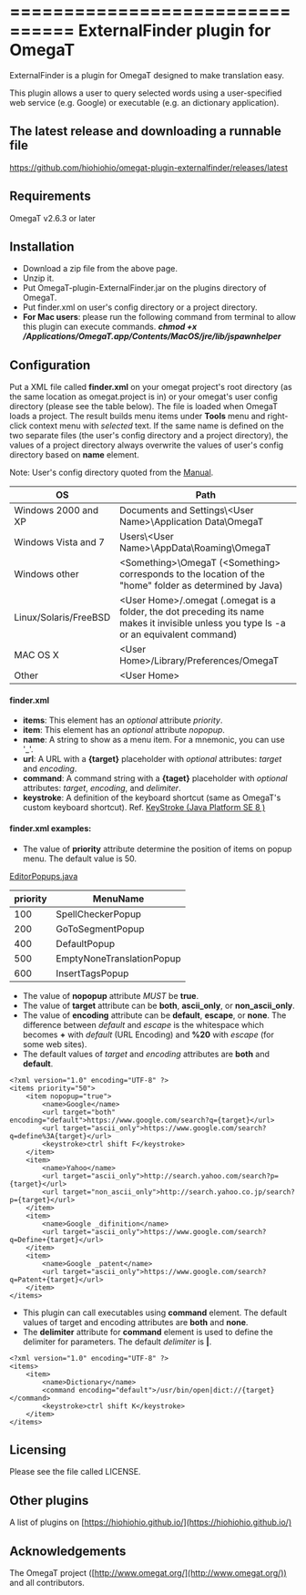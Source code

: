 ================================
ExternalFinder plugin for OmegaT
================================

ExternalFinder is a plugin for OmegaT designed to make translation easy.

This plugin allows a user to query selected words using a user-specified web service (e.g. Google) or executable (e.g. an dictionary application).

The latest release and downloading a runnable file
--------------------------------
https://github.com/hiohiohio/omegat-plugin-externalfinder/releases/latest

Requirements
--------------------------------
OmegaT v2.6.3 or later

Installation
--------------------------------
* Download a zip file from the above page.
* Unzip it.
* Put OmegaT-plugin-ExternalFinder.jar on the plugins directory of OmegaT.
* Put finder.xml on user's config directory or a project directory.
* **For Mac users**: please run the following command from terminal to allow this plugin can execute commands. ***chmod +x /Applications/OmegaT.app/Contents/MacOS/jre/lib/jspawnhelper***

Configuration
--------------------------------
Put a XML file called **finder.xml** on your omegat project's root directory (as the same location as omegat.project is in) or your omegat's user config directory (please see the table below). The file is loaded when OmegaT loads a project. The result builds menu items under **Tools** menu and right-click context menu with *selected* text. If the same name is defined on the two separate files (the user's config directory and a project directory), the values of a project directory always overwrite the values of user's config directory based on **name** element.

Note: User's config directory quoted from the [Manual](http://sourceforge.net/p/omegat/code/ci/master/tree/docs/en/chapter.files.and.folders.html).

|OS|Path|
|---|---|
|Windows 2000 and XP|Documents and Settings\\&lt;User Name&gt;\\Application Data\\OmegaT|
|Windows Vista and 7|Users\\&lt;User Name&gt;\\AppData\\Roaming\\OmegaT|
|Windows other|&lt;Something&gt;\\OmegaT (&lt;Something&gt; corresponds to the location of the "home" folder as determined by Java)|
|Linux/Solaris/FreeBSD|&lt;User Home&gt;/.omegat (.omegat is a folder, the dot preceding its name makes it invisible unless you type ls -a or an equivalent command)|
|MAC OS X|&lt;User Home&gt;/Library/Preferences/OmegaT|
|Other|&lt;User Home&gt;|
	
#### finder.xml 

* **items**: This element has an *optional* attribute *priority*.
* **item**: This element has an *optional* attribute *nopopup*.
* **name**: A string to show as a menu item. For a mnemonic, you can use '_'.
* **url**: A URL with a **{target}** placeholder with *optional* attributes: *target* and *encoding*.
* **command**: A command string with a **{taget}** placeholder with *optional* attributes: *target*, *encoding*, and *delimiter*.
* **keystroke**: A definition of the keyboard shortcut (same as OmegaT's custom keyboard shortcut). Ref. [KeyStroke (Java Platform SE 8 )](http://docs.oracle.com/javase/8/docs/api/javax/swing/KeyStroke.html#getKeyStroke-java.lang.String-)

#### finder.xml examples:

* The value of **priority** attribute determine the position of items on popup menu. The default value is 50.
 
[EditorPopups.java](http://sourceforge.net/p/omegat/code/ci/master/tree/src/org/omegat/gui/editor/EditorPopups.java)

|priority|MenuName|
|---|---|
|100|SpellCheckerPopup|
|200|GoToSegmentPopup|
|400|DefaultPopup|
|500|EmptyNoneTranslationPopup|
|600|InsertTagsPopup|

* The value of **nopopup** attribute *MUST* be **true**.
* The value of **target** attribute can be **both**, **ascii_only**, or **non_ascii_only**.
* The value of **encoding** attribute can be **default**, **escape**, or **none**. The difference between *default* and *escape* is the whitespace which becomes **+** with *default* (URL Encoding) and **%20** with *escape* (for some web sites).
* The default values of *target* and *encoding* attributes are **both** and **default**.

```
<?xml version="1.0" encoding="UTF-8" ?>
<items priority="50">
    <item nopopup="true">
        <name>Google</name>
        <url target="both" encoding="default">https://www.google.com/search?q={target}</url>
        <url target="ascii_only">https://www.google.com/search?q=define%3A{target}</url>
        <keystroke>ctrl shift F</keystroke>
    </item>
    <item>
        <name>Yahoo</name>
        <url target="ascii_only">http://search.yahoo.com/search?p={target}</url>
        <url target="non_ascii_only">http://search.yahoo.co.jp/search?p={target}</url>
    </item>
    <item>
	    <name>Google _difinition</name>
	    <url target="ascii_only">https://www.google.com/search?q=Define+{target}</url>
    </item>
    <item>
	    <name>Google _patent</name>
	    <url target="ascii_only">https://www.google.com/search?q=Patent+{target}</url>
    </item>
</items>
```

* This plugin can call executables using **command** element. The default values of target and encoding attributes are **both** and **none**.
* The **delimiter** attribute for **command** element is used to define the delimiter for parameters. The default *delimiter* is **|**.

```
<?xml version="1.0" encoding="UTF-8" ?>
<items>
    <item>
        <name>Dictionary</name>
        <command encoding="default">/usr/bin/open|dict://{target}</command>
        <keystroke>ctrl shift K</keystroke>
    </item>
</items>
```

Licensing
--------------------------------
Please see the file called LICENSE.

Other plugins
--------------------------------
A list of plugins on [https://hiohiohio.github.io/](https://hiohiohio.github.io/)

Acknowledgements
--------------------------------
The OmegaT project ([http://www.omegat.org/](http://www.omegat.org/)) and all contributors.
